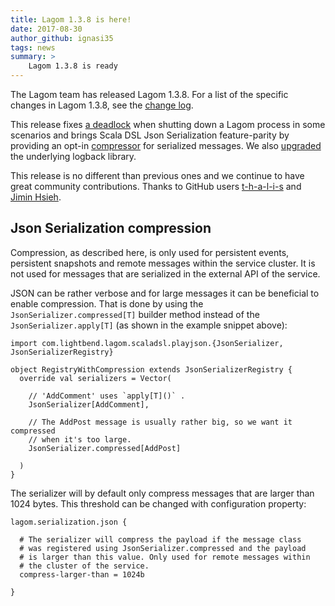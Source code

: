 ```yaml
---
title: Lagom 1.3.8 is here!
date: 2017-08-30
author_github: ignasi35
tags: news
summary: >
    Lagom 1.3.8 is ready
---
```


The Lagom team has released Lagom 1.3.8. For a list of the specific changes in Lagom 1.3.8, see the [change log](/changelog.html).

This release fixes [a deadlock](https://github.com/lagom/lagom/issues/974) when shutting down a Lagom process in some scenarios and brings Scala DSL Json Serialization feature-parity by providing an opt-in [compressor](https://github.com/lagom/lagom/issues/955) for serialized messages. We also [upgraded](https://github.com/lagom/lagom/issues/968) the underlying logback library.

This release is no different than previous ones and we continue to have great community contributions. Thanks to GitHub users [t-h-a-l-i-s](https://github.com/t-h-a-l-i-s) and [Jimin Hsieh](https://github.com/jiminhsieh).


## Json Serialization compression

Compression, as described here, is only used for persistent events, persistent snapshots and remote messages within the service cluster. It is not used for messages that are serialized in the external API of the service.

JSON can be rather verbose and for large messages it can be beneficial to enable compression. That is done by using the `JsonSerializer.compressed[T]` builder method instead of the `JsonSerializer.apply[T]` (as shown in the example snippet above):

```
import com.lightbend.lagom.scaladsl.playjson.{JsonSerializer, JsonSerializerRegistry}

object RegistryWithCompression extends JsonSerializerRegistry {
  override val serializers = Vector(

    // 'AddComment' uses `apply[T]()` .
    JsonSerializer[AddComment],

    // The AddPost message is usually rather big, so we want it compressed
    // when it's too large.
    JsonSerializer.compressed[AddPost]

  )
}
```

The serializer will by default only compress messages that are larger than 1024 bytes. This threshold can be changed with configuration property:

```
lagom.serialization.json {

  # The serializer will compress the payload if the message class
  # was registered using JsonSerializer.compressed and the payload
  # is larger than this value. Only used for remote messages within
  # the cluster of the service.
  compress-larger-than = 1024b

}
```
